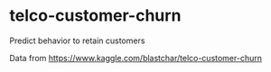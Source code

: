 # telco-customer-churn
Predict behavior to retain customers

Data from https://www.kaggle.com/blastchar/telco-customer-churn
